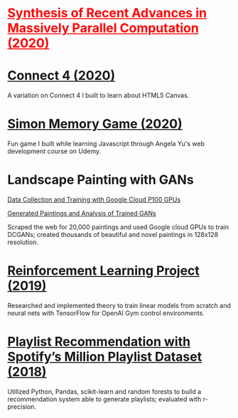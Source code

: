 
<h1> <a href="Advanced_Algorithms_Project.pdf" target="_blank" style="color:#FF0000;" > Synthesis of Recent Advances in Massively Parallel Computation (2020) </a> </h1>

<h1> <a href="https://john-daciuk.github.io/pente/" target="_blank"> Connect 4 (2020) </a> </h1>
A variation on Connect 4 I built to learn about HTML5 Canvas.


<h1> <a href="https://john-daciuk.github.io/simon-game/" target="_blank"> Simon Memory Game (2020) </a> </h1>
Fun game I built while learning Javascript through Angela Yu's web development course on Udemy.

<h1> Landscape Painting with GANs </h1>
<a href="DL-final-project training.html" target="_blank"> Data Collection and Training with Google Cloud P100 GPUs </a>

<a href="DL-final-project-results.html" target="_blank"> Generated Paintings and Analysis of Trained GANs </a>

Scraped the web for 20,000 paintings and used Google cloud GPUs to train DCGANs; created thousands of beautiful and novel paintings in 128x128 resolution.


<h1> <a href="rl.html" target="_blank"> Reinforcement Learning Project (2019) </a> </h1>
Researched and implemented theory to train linear models from scratch and neural nets with TensorFlow for OpenAI Gym control environments.

<h1> <a href="https://tralpha.github.io/spotify-project/project-statement-and-goals.html" target="_blank"> Playlist Recommendation with Spotify’s Million Playlist Dataset (2018) </a> </h1>
Utilized Python, Pandas, scikit-learn and random forests to build a recommendation system able to generate playlists; evaluated with r-precision.


